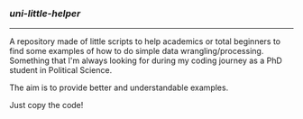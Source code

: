 ### ***uni-little-helper***
---
A repository made of little scripts to help academics or total beginners to find some examples of how to do simple data wrangling/processing.  
Something that I'm always looking for during my coding journey as a PhD student in Political Science.

The aim is to provide better and understandable examples.

Just copy the code!
